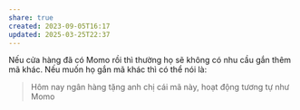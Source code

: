 ```yaml
---
share: true
created: 2023-09-05T16:17
updated: 2025-03-25T22:37
---
```

Nếu cửa hàng đã có Momo rồi thì thường họ sẽ không có nhu cầu gắn thêm mã khác. Nếu muốn họ gắn mã khác thì có thể nói là:
> Hôm nay ngân hàng tặng anh chị cái mã này, hoạt động tương tự như Momo
